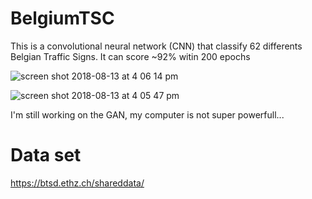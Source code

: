# BelgiumTSC
This is a convolutional neural network (CNN) that classify 62 differents Belgian Traffic Signs. It can score ~92% witin 200 epochs
 
 
![screen shot 2018-08-13 at 4 06 14 pm](https://user-images.githubusercontent.com/33142211/44055308-05da7464-9f13-11e8-8200-82e2f567fb1f.png)

![screen shot 2018-08-13 at 4 05 47 pm](https://user-images.githubusercontent.com/33142211/44055310-0970661a-9f13-11e8-9570-a60f92bd0f7b.png)

 
 
I'm still working on the GAN, my computer is not super powerfull...
# Data set
https://btsd.ethz.ch/shareddata/
